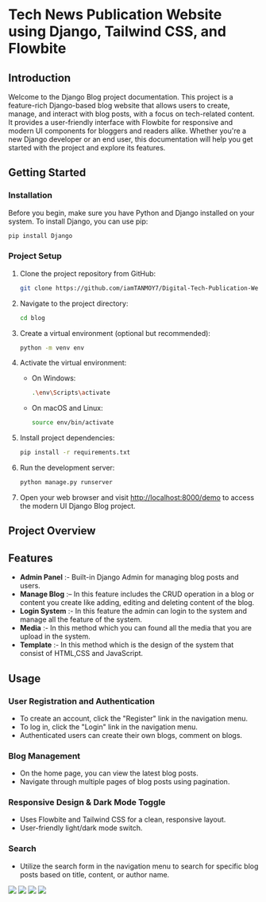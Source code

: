 <h1> Tech News Publication Website using Django, Tailwind CSS, and Flowbite </h1>


## Introduction

Welcome to the Django Blog project documentation. This project is a feature-rich Django-based blog website that allows users to create, manage, and interact with blog posts, with a focus on tech-related content. It provides a user-friendly interface with Flowbite for responsive and modern UI components for bloggers and readers alike. Whether you're a new Django developer or an end user, this documentation will help you get started with the project and explore its features.


## Getting Started

### Installation

Before you begin, make sure you have Python and Django installed on your system. To install Django, you can use pip:

```bash
pip install Django
```

### Project Setup

1. Clone the project repository from GitHub:

   ```bash
   git clone https://github.com/iamTANMOY7/Digital-Tech-Publication-Website.git
   ```

2. Navigate to the project directory:

   ```bash
   cd blog
   ```

3. Create a virtual environment (optional but recommended):

   ```bash
   python -m venv env
   ```

4. Activate the virtual environment:

   - On Windows:

     ```bash
     .\env\Scripts\activate
     ```

   - On macOS and Linux:

     ```bash
     source env/bin/activate
     ```

5. Install project dependencies:

   ```bash
   pip install -r requirements.txt
   ```

6. Run the development server:

   ```bash
   python manage.py runserver
   ```

7. Open your web browser and visit [http://localhost:8000/demo](http://localhost:8000/demo) to access the modern UI Django Blog project.

<h2>Project Overview</h2>

## Features 

- **Admin Panel** :- Built-in Django Admin for managing blog posts and users.
- **Manage Blog** :– In this feature includes the CRUD operation in a blog or content you create like adding, editing and deleting content of the blog.
- **Login System** :- In this feature the admin can login to the system and manage all the feature of the system.
- **Media** :- In this method which you can found all the media that you are upload in the system.
- **Template** :- In this method which is the design of the system that consist of HTML,CSS and JavaScript.

## Usage

### User Registration and Authentication

- To create an account, click the "Register" link in the navigation menu.
- To log in, click the "Login" link in the navigation menu.
- Authenticated users can create their own blogs, comment on blogs.

### Blog Management

- On the home page, you can view the latest blog posts.
- Navigate through multiple pages of blog posts using pagination.

###  Responsive Design & Dark Mode Toggle

- Uses Flowbite and Tailwind CSS for a clean, responsive layout.
- User-friendly light/dark mode switch.

### Search

- Utilize the search form in the navigation menu to search for specific blog posts based on title, content, or author name.


![ ](https://github.com/user-attachments/assets/449d56a9-0952-4c99-81c9-3ccebf3dd67b)
![ ](https://github.com/user-attachments/assets/36efba9c-31b7-41e5-91fb-4faf31322b98)
![ ](https://github.com/user-attachments/assets/1bb20779-176e-43bd-9c59-5b7c3ba62358)
![ ](https://github.com/user-attachments/assets/44388287-06e4-4e73-a898-ae378494966f)

